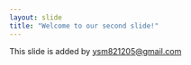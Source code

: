 ```yaml
---
layout: slide
title: "Welcome to our second slide!"
---
```

This slide is added by ysm821205@gmail.com

